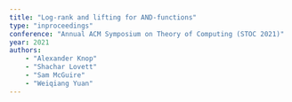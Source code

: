 ```yaml
---
title: "Log-rank and lifting for AND-functions"
type: "inproceedings"
conference: "Annual ACM Symposium on Theory of Computing (STOC 2021)"
year: 2021
authors:
    - "Alexander Knop"
    - "Shachar Lovett"
    - "Sam McGuire"
    - "Weiqiang Yuan"
---
```

